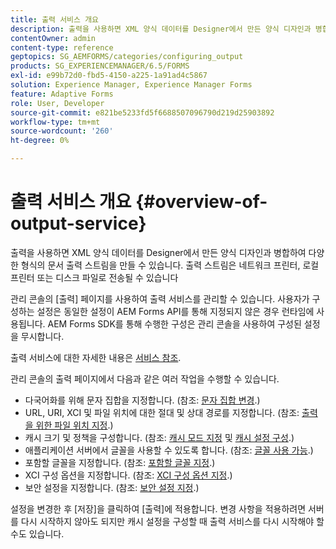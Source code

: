 ```yaml
---
title: 출력 서비스 개요
description: 출력을 사용하면 XML 양식 데이터를 Designer에서 만든 양식 디자인과 병합하여 다양한 형식의 문서 출력 스트림을 만들 수 있습니다.
contentOwner: admin
content-type: reference
geptopics: SG_AEMFORMS/categories/configuring_output
products: SG_EXPERIENCEMANAGER/6.5/FORMS
exl-id: e99b72d0-fbd5-4150-a225-1a91ad4c5867
solution: Experience Manager, Experience Manager Forms
feature: Adaptive Forms
role: User, Developer
source-git-commit: e821be5233fd5f6688507096790d219d25903892
workflow-type: tm+mt
source-wordcount: '260'
ht-degree: 0%

---
```


# 출력 서비스 개요 {#overview-of-output-service}

출력을 사용하면 XML 양식 데이터를 Designer에서 만든 양식 디자인과 병합하여 다양한 형식의 문서 출력 스트림을 만들 수 있습니다. 출력 스트림은 네트워크 프린터, 로컬 프린터 또는 디스크 파일로 전송될 수 있습니다

관리 콘솔의 [출력] 페이지를 사용하여 출력 서비스를 관리할 수 있습니다. 사용자가 구성하는 설정은 동일한 설정이 AEM Forms API를 통해 지정되지 않은 경우 런타임에 사용됩니다. AEM Forms SDK를 통해 수행한 구성은 관리 콘솔을 사용하여 구성된 설정을 무시합니다.

출력 서비스에 대한 자세한 내용은 [서비스 참조](https://www.adobe.com/go/learn_aemforms_services_61).

관리 콘솔의 출력 페이지에서 다음과 같은 여러 작업을 수행할 수 있습니다.

* 다국어화를 위해 문자 집합을 지정합니다. (참조: [문자 집합 변경](/help/forms/using/admin-help/change-character-set.md#change-the-character-set).)
* URL, URI, XCI 및 파일 위치에 대한 절대 및 상대 경로를 지정합니다. (참조: [출력을 위한 파일 위치 지정](/help/forms/using/admin-help/specify-file-locations-output.md#specify-file-locations-for-output).)
* 캐시 크기 및 정책을 구성합니다. (참조: [캐시 모드 지정](/help/forms/using/admin-help/configuring-caching-output.md#specifying-the-cache-mode) 및 [캐시 설정 구성](/help/forms/using/admin-help/configuring-caching-output.md#configuring-cache-settings).)
* 애플리케이션 서버에서 글꼴을 사용할 수 있도록 합니다. (참조: [글꼴 사용 가능](/help/forms/using/admin-help/make-fonts-available.md#make-fonts-available).)
* 포함할 글꼴을 지정합니다. (참조: [포함할 글꼴 지정](/help/forms/using/admin-help/specify-fonts-embed.md#specify-fonts-to-embed).)
* XCI 구성 옵션을 지정합니다. (참조: [XCI 구성 옵션 지정](/help/forms/using/admin-help/specify-xci-configuration-options.md#specify-xci-configuration-options).)
* 보안 설정을 지정합니다. (참조: [보안 설정 지정](/help/forms/using/admin-help/specify-security-settings.md#specify-security-settings).)

설정을 변경한 후 [저장]을 클릭하여 [출력]에 적용합니다. 변경 사항을 적용하려면 서버를 다시 시작하지 않아도 되지만 캐시 설정을 구성할 때 출력 서비스를 다시 시작해야 할 수도 있습니다.
